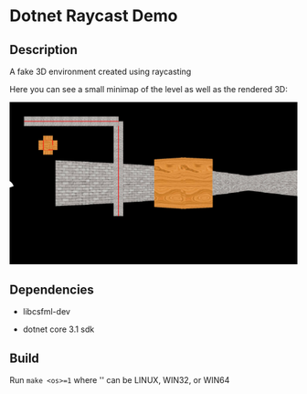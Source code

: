 # Dotnet Raycast Demo

## Description

A fake 3D environment created using raycasting

Here you can see a small minimap of the level as well as the rendered 3D:

![screenshot](./img/screenshot.png)

## Dependencies

 - libcsfml-dev

 - dotnet core 3.1 sdk

## Build

Run `make <os>=1` where '<os>' can be LINUX, WIN32, or WIN64
